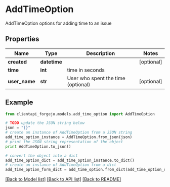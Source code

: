 # AddTimeOption

AddTimeOption options for adding time to an issue

## Properties
Name | Type | Description | Notes
------------ | ------------- | ------------- | -------------
**created** | **datetime** |  | [optional] 
**time** | **int** | time in seconds | 
**user_name** | **str** | User who spent the time (optional) | [optional] 

## Example

```python
from clientapi_forgejo.models.add_time_option import AddTimeOption

# TODO update the JSON string below
json = "{}"
# create an instance of AddTimeOption from a JSON string
add_time_option_instance = AddTimeOption.from_json(json)
# print the JSON string representation of the object
print AddTimeOption.to_json()

# convert the object into a dict
add_time_option_dict = add_time_option_instance.to_dict()
# create an instance of AddTimeOption from a dict
add_time_option_form_dict = add_time_option.from_dict(add_time_option_dict)
```
[[Back to Model list]](../README.md#documentation-for-models) [[Back to API list]](../README.md#documentation-for-api-endpoints) [[Back to README]](../README.md)


